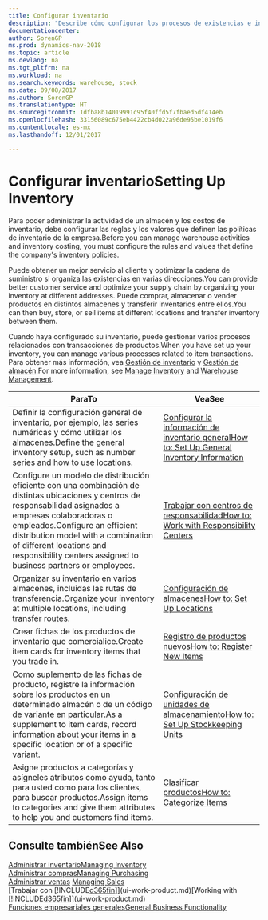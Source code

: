 ```yaml
---
title: Configurar inventario
description: "Describe cómo configurar los procesos de existencias e inventario, incluidas las rutas de transferencia y las ubicaciones, como los almacenes."
documentationcenter: 
author: SorenGP
ms.prod: dynamics-nav-2018
ms.topic: article
ms.devlang: na
ms.tgt_pltfrm: na
ms.workload: na
ms.search.keywords: warehouse, stock
ms.date: 09/08/2017
ms.author: SorenGP
ms.translationtype: HT
ms.sourcegitcommit: 1dfba8b14019991c95f40ffd5f7fbaed5df414eb
ms.openlocfilehash: 33156089c675eb4422cb4d022a96de95be1019f6
ms.contentlocale: es-mx
ms.lasthandoff: 12/01/2017

---
```

# <a name="setting-up-inventory"></a><span data-ttu-id="e7f9f-103">Configurar inventario</span><span class="sxs-lookup"><span data-stu-id="e7f9f-103">Setting Up Inventory</span></span>
<span data-ttu-id="e7f9f-104">Para poder administrar la actividad de un almacén y los costos de inventario, debe configurar las reglas y los valores que definen las políticas de inventario de la empresa.</span><span class="sxs-lookup"><span data-stu-id="e7f9f-104">Before you can manage warehouse activities and inventory costing, you must configure the rules and values that define the company's inventory policies.</span></span>

<span data-ttu-id="e7f9f-105">Puede obtener un mejor servicio al cliente y optimizar la cadena de suministro si organiza las existencias en varias direcciones.</span><span class="sxs-lookup"><span data-stu-id="e7f9f-105">You can provide better customer service and optimize your supply chain by organizing your inventory at different addresses.</span></span> <span data-ttu-id="e7f9f-106">Puede comprar, almacenar o vender productos en distintos almacenes y transferir inventarios entre ellos.</span><span class="sxs-lookup"><span data-stu-id="e7f9f-106">You can then buy, store, or sell items at different locations and transfer inventory between them.</span></span>

<span data-ttu-id="e7f9f-107">Cuando haya configurado su inventario, puede gestionar varios procesos relacionados con transacciones de productos.</span><span class="sxs-lookup"><span data-stu-id="e7f9f-107">When you have set up your inventory, you can manage various processes related to item transactions.</span></span> <span data-ttu-id="e7f9f-108">Para obtener más información, vea [Gestión de inventario](inventory-manage-inventory.md) y [Gestión de almacén](warehouse-manage-warehouse.md).</span><span class="sxs-lookup"><span data-stu-id="e7f9f-108">For more information, see [Manage Inventory](inventory-manage-inventory.md) and [Warehouse Management](warehouse-manage-warehouse.md).</span></span>

| <span data-ttu-id="e7f9f-109">Para</span><span class="sxs-lookup"><span data-stu-id="e7f9f-109">To</span></span> | <span data-ttu-id="e7f9f-110">Vea</span><span class="sxs-lookup"><span data-stu-id="e7f9f-110">See</span></span> |
| --- | --- |
| <span data-ttu-id="e7f9f-111">Definir la configuración general de inventario, por ejemplo, las series numéricas y cómo utilizar los almacenes.</span><span class="sxs-lookup"><span data-stu-id="e7f9f-111">Define the general inventory setup, such as number series and how to use locations.</span></span> |[<span data-ttu-id="e7f9f-112">Configurar la información de inventario general</span><span class="sxs-lookup"><span data-stu-id="e7f9f-112">How to: Set Up General Inventory Information</span></span>](inventory-how-setup-general.md) |
|<span data-ttu-id="e7f9f-113">Configure un modelo de distribución eficiente con una combinación de distintas ubicaciones y centros de responsabilidad asignados a empresas colaboradoras o empleados.</span><span class="sxs-lookup"><span data-stu-id="e7f9f-113">Configure an efficient distribution model with a combination of different locations and responsibility centers assigned to business partners or employees.</span></span>|[<span data-ttu-id="e7f9f-114">Trabajar con centros de responsabilidad</span><span class="sxs-lookup"><span data-stu-id="e7f9f-114">How to: Work with Responsibility Centers</span></span>](inventory-responsibility-centers.md)|
| <span data-ttu-id="e7f9f-115">Organizar su inventario en varios almacenes, incluidas las rutas de transferencia.</span><span class="sxs-lookup"><span data-stu-id="e7f9f-115">Organize your inventory at multiple locations, including transfer routes.</span></span> |[<span data-ttu-id="e7f9f-116">Configuración de almacenes</span><span class="sxs-lookup"><span data-stu-id="e7f9f-116">How to: Set Up Locations</span></span>](inventory-how-register-new-items.md) |
| <span data-ttu-id="e7f9f-117">Crear fichas de los productos de inventario que comercialice.</span><span class="sxs-lookup"><span data-stu-id="e7f9f-117">Create item cards for inventory items that you trade in.</span></span> |[<span data-ttu-id="e7f9f-118">Registro de productos nuevos</span><span class="sxs-lookup"><span data-stu-id="e7f9f-118">How to: Register New Items</span></span>](inventory-how-register-new-items.md) |
|<span data-ttu-id="e7f9f-119">Como suplemento de las fichas de producto, registre la información sobre los productos en un determinado almacén o de un código de variante en particular.</span><span class="sxs-lookup"><span data-stu-id="e7f9f-119">As a supplement to item cards, record information about your items in a specific location or of a specific variant.</span></span>|[<span data-ttu-id="e7f9f-120">Configuración de unidades de almacenamiento</span><span class="sxs-lookup"><span data-stu-id="e7f9f-120">How to: Set Up Stockkeeping Units</span></span>](inventory-how-to-set-up-stockkeeping-units.md)|
| <span data-ttu-id="e7f9f-121">Asigne productos a categorías y asígneles atributos como ayuda, tanto para usted como para los clientes, para buscar productos.</span><span class="sxs-lookup"><span data-stu-id="e7f9f-121">Assign items to categories and give them attributes to help you and customers find items.</span></span> |[<span data-ttu-id="e7f9f-122">Clasificar productos</span><span class="sxs-lookup"><span data-stu-id="e7f9f-122">How to: Categorize Items</span></span>](inventory-how-categorize-items.md) |

## <a name="see-also"></a><span data-ttu-id="e7f9f-123">Consulte también</span><span class="sxs-lookup"><span data-stu-id="e7f9f-123">See Also</span></span>
[<span data-ttu-id="e7f9f-124">Administrar inventario</span><span class="sxs-lookup"><span data-stu-id="e7f9f-124">Managing Inventory</span></span>](inventory-manage-inventory.md)  
[<span data-ttu-id="e7f9f-125">Administrar compras</span><span class="sxs-lookup"><span data-stu-id="e7f9f-125">Managing Purchasing</span></span>](purchasing-manage-purchasing.md)  
<span data-ttu-id="e7f9f-126">[Administrar ventas](sales-manage-sales.md)  </span><span class="sxs-lookup"><span data-stu-id="e7f9f-126">[Managing Sales](sales-manage-sales.md)  </span></span>  
<span data-ttu-id="e7f9f-127">[Trabajar con [!INCLUDE[d365fin](includes/d365fin_md.md)]](ui-work-product.md)</span><span class="sxs-lookup"><span data-stu-id="e7f9f-127">[Working with [!INCLUDE[d365fin](includes/d365fin_md.md)]](ui-work-product.md)</span></span>  
[<span data-ttu-id="e7f9f-128">Funciones empresariales generales</span><span class="sxs-lookup"><span data-stu-id="e7f9f-128">General Business Functionality</span></span>](ui-across-business-areas.md)

